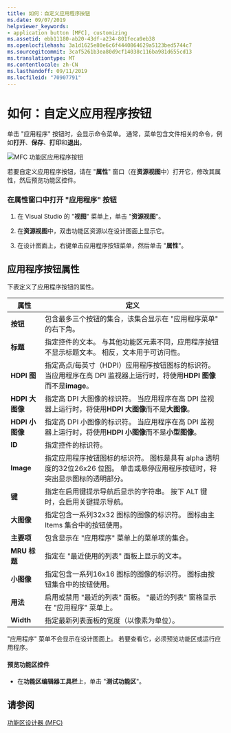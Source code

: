 ```yaml
---
title: 如何：自定义应用程序按钮
ms.date: 09/07/2019
helpviewer_keywords:
- application button [MFC], customizing
ms.assetid: ebb11180-ab20-43df-a234-801feca9eb38
ms.openlocfilehash: 3a1d1625e80e6c6f4440864629a5123bed5744c7
ms.sourcegitcommit: 3caf5261b3ea80d9cf14038c116ba981d655cd13
ms.translationtype: MT
ms.contentlocale: zh-CN
ms.lasthandoff: 09/11/2019
ms.locfileid: "70907791"
---
```

# <a name="how-to-customize-the-application-button"></a>如何：自定义应用程序按钮

单击 "应用程序" 按钮时，会显示命令菜单。 通常，菜单包含文件相关的命令，例如**打开**、**保存**、**打印**和**退出**。

![MFC 功能区应用程序按钮](../mfc/media/application_button.png "MFC 功能区应用程序按钮")

若要自定义应用程序按钮，请在 "**属性**" 窗口（在**资源视图**中）打开它，修改其属性，然后预览功能区控件。

### <a name="to-open-the-application-button-in-the-properties-window"></a>在属性窗口中打开 "应用程序" 按钮

1. 在 Visual Studio 的 "**视图**" 菜单上，单击 "**资源视图**"。

1. 在**资源视图**中，双击功能区资源以在设计图面上显示它。

1. 在设计图面上，右键单击应用程序按钮菜单，然后单击 "**属性**"。

## <a name="application-button-properties"></a>应用程序按钮属性

下表定义了应用程序按钮的属性。

|属性|定义|
|--------------|----------------|
|**按钮**|包含最多三个按钮的集合，该集合显示在 "应用程序菜单" 的右下角。|
|**标题**|指定控件的文本。 与其他功能区元素不同，应用程序按钮不显示标题文本。 相反，文本用于可访问性。|
|**HDPI 图**|指定高点/每英寸（HDPI）应用程序按钮图标的标识符。 当应用程序在高 DPI 监视器上运行时，将使用**HDPI 图像**而不是**image**。|
|**HDPI 大图像**|指定高 DPI 大图像的标识符。 当应用程序在高 DPI 监视器上运行时，将使用**HDPI 大图像**而不是**大图像**。|
|**HDPI 小图像**|指定高 DPI 小图像的标识符。 当应用程序在高 DPI 监视器上运行时，将使用**HDPI 小图像**而不是**小型图像**。|
|**ID**|指定控件的标识符。|
|**Image**|指定应用程序按钮图标的标识符。 图标是具有 alpha 透明度的32位26x26 位图。 单击或悬停应用程序按钮时，将突出显示图标的透明部分。|
|**键**|指定在启用键提示导航后显示的字符串。 按下 ALT 键时，会启用关键提示导航。|
|**大图像**|指定包含一系列32x32 图标的图像的标识符。 图标由主 Items 集合中的按钮使用。|
|**主要项**|包含显示在 "应用程序" 菜单上的菜单项的集合。|
|**MRU 标题**|指定在 "最近使用的列表" 面板上显示的文本。|
|**小图像**|指定包含一系列16x16 图标的图像的标识符。 图标由按钮集合中的按钮使用。|
|**用法**|启用或禁用 "最近的列表" 面板。 "最近的列表" 窗格显示在 "应用程序" 菜单上。|
|**Width**|指定最新列表面板的宽度（以像素为单位）。|

"应用程序" 菜单不会显示在设计图面上。 若要查看它，必须预览功能区或运行应用程序。

#### <a name="to-preview-the-ribbon-control"></a>预览功能区控件

- 在**功能区编辑器工具栏**上，单击 "**测试功能区**"。

## <a name="see-also"></a>请参阅

[功能区设计器 (MFC)](../mfc/ribbon-designer-mfc.md)
